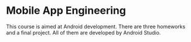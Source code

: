 # Mobile App Engineering
This course is aimed at Android development.
There are three homeworks and a final project. All of them are developed by Android Studio.
